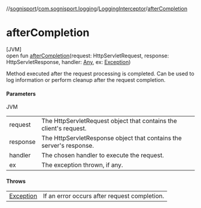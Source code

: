 //[sognisport](../../../index.md)/[com.sognisport.logging](../index.md)/[LoggingInterceptor](index.md)/[afterCompletion](after-completion.md)

# afterCompletion

[JVM]\
open fun [afterCompletion](after-completion.md)(request: HttpServletRequest, response: HttpServletResponse, handler: [Any](https://kotlinlang.org/api/latest/jvm/stdlib/kotlin/-any/index.html), ex: [Exception](https://docs.oracle.com/javase/8/docs/api/java/lang/Exception.html))

Method executed after the request processing is completed. Can be used to log information or perform cleanup after the request completion.

#### Parameters

JVM

| | |
|---|---|
| request | The HttpServletRequest object that contains the client's request. |
| response | The HttpServletResponse object that contains the server's response. |
| handler | The chosen handler to execute the request. |
| ex | The exception thrown, if any. |

#### Throws

| | |
|---|---|
| [Exception](https://docs.oracle.com/javase/8/docs/api/java/lang/Exception.html) | If an error occurs after request completion. |
